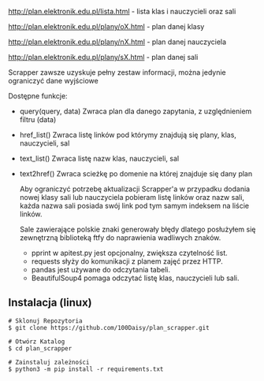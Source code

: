 http://plan.elektronik.edu.pl/lista.html - lista klas i nauczycieli oraz sali

http://plan.elektronik.edu.pl/plany/oX.html - plan danej klasy

http://plan.elektronik.edu.pl/plany/nX.html - plan danej nauczyciela

http://plan.elektronik.edu.pl/plany/sX.html - plan danej sali

Scrapper zawsze uzyskuje pełny zestaw informacji, można jedynie ograniczyć dane wyjściowe

Dostępne funkcje: 
 - query(query, data)
   Zwraca plan dla danego zapytania, z uzględnieniem filtru (data)
 - href_list()
   Zwraca listę linków pod którymy znajdują się plany, klas, nauczycieli, sal
 - text_list()
   Zwraca listę nazw klas, nauczycieli, sal
 - text2href()
   Zwraca scieżkę po domenie na której znajduje się dany plan

   Aby ograniczyć potrzebę aktualizacji Scrapper'a w przypadku dodania nowej klasy sali lub nauczyciela
   pobieram listę linków oraz nazw sali, każda nazwa sali posiada swój link pod tym samym indeksem na liście linków.
   
   Sale zawierające polskie znaki generowały błędy dlatego posłużyłem się zewnętrzną biblioteką ftfy do naprawienia wadliwych znaków.
   
   - pprint w apitest.py jest opcjonalny, zwiększa czytelność list.
   - requests słyży do komunikacji z planem zajęć przez HTTP.
   - pandas jest używane do odczytania tabeli.
   - BeautifulSoup4 pomaga odczytać listę klas, nauczycieli lub sali.

## Instalacja (linux)

```console
# Sklonuj Repozytoria
$ git clone https://github.com/100Daisy/plan_scrapper.git

# Otwórz Katalog
$ cd plan_scrapper

# Zainstaluj zależności
$ python3 -m pip install -r requirements.txt
```
